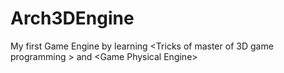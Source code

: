 # Arch3DEngine
My first Game Engine by learning &lt;Tricks of master of 3D game programming > and &lt;Game Physical Engine>
